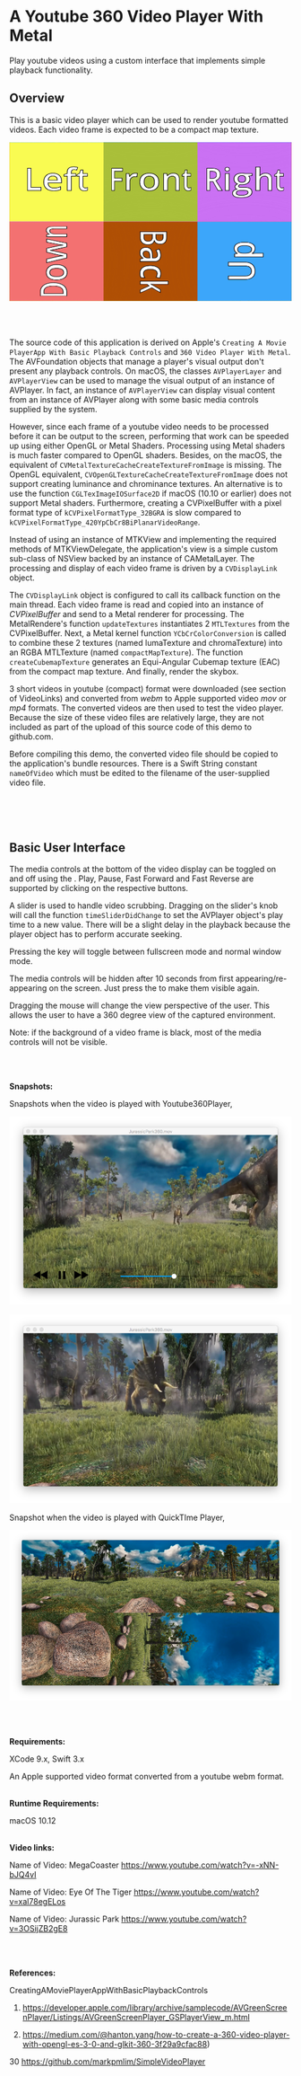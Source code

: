 # A Youtube 360 Video Player With Metal

Play youtube videos using a custom interface that implements simple playback functionality.

## Overview

This is a basic video player which can be used to render youtube formatted videos. Each video frame is expected to be a compact map texture.

![](Documentation/after.png)

<br />
<br />

The source code of this application is derived on Apple's `Creating A Movie PlayerApp With Basic Playback Controls` and `360 Video Player With Metal`.  The AVFoundation objects that manage a player's visual output don't present any playback controls. On macOS, the classes `AVPlayerLayer` and `AVPlayerView` can be used to manage the visual output of an instance of AVPlayer. In fact, an instance of `AVPlayerView` can display visual content from an instance of AVPlayer along with some basic media controls supplied by the system.

However, since each frame of a youtube video needs to be processed before it can be output to the screen, performing that work can be speeded up using either OpenGL or Metal Shaders. Processing using Metal shaders is much faster compared to OpenGL shaders. Besides, on the macOS, the equivalent of  `CVMetalTextureCacheCreateTextureFromImage` is missing. The OpenGL equivalent, `CVOpenGLTextureCacheCreateTextureFromImage` does not support creating luminance and chrominance textures. An alternative is to use the function `CGLTexImageIOSurface2D` if macOS (10.10 or earlier) does not support Metal shaders. Furthermore, creating a CVPixelBuffer with a pixel format type of `kCVPixelFormatType_32BGRA`  is slow compared to `kCVPixelFormatType_420YpCbCr8BiPlanarVideoRange`.

Instead of using an instance of  MTKView  and implementing the required methods of MTKViewDelegate, the application's view is a simple custom sub-class of NSView backed by an instance of CAMetalLayer. The processing and display of each video frame is driven by a `CVDisplayLink` object. 


The `CVDisplayLink` object is configured to call its callback function on the main thread.  Each video frame is read and copied into an instance of *CVPixelBuffer* and send to a Metal renderer for processing. The MetalRendere's function `updateTextures` instantiates 2 `MTLTextures` from the CVPixelBuffer. Next, a Metal kernel function `YCbCrColorConversion` is called to combine these 2 textures (named lumaTexture and chromaTexture) into an RGBA MTLTexture (named `compactMapTexture`). The function `createCubemapTexture`  generates an Equi-Angular Cubemap texture (EAC) from the compact map texture. And finally, render the skybox.

3 short videos in youtube (compact) format were downloaded (see section of VideoLinks) and converted from *webm* to Apple supported video  *mov* or *mp4* formats. The converted videos are then used to test the video player. Because the size of these video files are relatively large, they are not included as part of the upload of this source code of this demo to github.com.

Before compiling this demo, the converted video file should be copied to the application's bundle resources. There is a Swift String constant `nameOfVideo` which must be edited to the filename of the user-supplied video file.

<br />
<br />
<br />

## Basic User Interface

The media controls at the bottom of the video display can be toggled on and off using the <space bar>. Play, Pause, Fast Forward and Fast Reverse are supported by clicking on the respective buttons. 

A slider is used to handle video scrubbing. Dragging on the slider's knob will call the function `timeSliderDidChange` to set the AVPlayer object's  play time to a new value. There will be a slight delay in the playback because the player object has to perform accurate seeking. 

Pressing the <ESC> key will toggle between fullscreen mode and normal window mode.

The media controls will be hidden after 10 seconds from first appearing/re-appearing on the screen. Just press the <space bar> to make them visible again.

Dragging the mouse will change the view perspective of the user. This allows the user to have a 360 degree view of the captured environment.

Note: if the background of a video frame is black, most of the media controls will not be visible.

<br />
<br />

**Snapshots:**

Snapshots when the video is played with Youtube360Player, 

![](Documentation/VideoSnapshot.png)


![](Documentation/VideoSnapshot1.png)


Snapshot when the video is played with QuickTIme Player, 

![](Documentation/QTSnapshot.png)


<br />
<br />

**Requirements:** 

XCode 9.x, Swift 3.x

An Apple supported video format converted from a youtube webm format.
<br />
<br />

**Runtime Requirements:**

macOS 10.12
<br />
<br />


**Video links:**

Name of Video: MegaCoaster
https://www.youtube.com/watch?v=-xNN-bJQ4vI

Name of Video: Eye Of The Tiger
https://www.youtube.com/watch?v=xal78egELos

Name of Video: Jurassic Park
https://www.youtube.com/watch?v=3OSijZB2gE8

<br />
<br />


**References:**

CreatingAMoviePlayerAppWithBasicPlaybackControls

1) https://developer.apple.com/library/archive/samplecode/AVGreenScreenPlayer/Listings/AVGreenScreenPlayer_GSPlayerView_m.html

2) https://medium.com/@hanton.yang/how-to-create-a-360-video-player-with-opengl-es-3-0-and-glkit-360-3f29a9cfac88)

30 https://github.com/markpmlim/SimpleVideoPlayer

